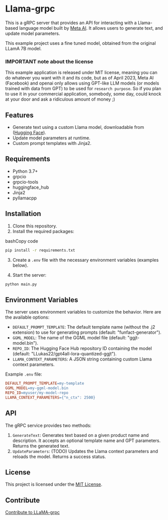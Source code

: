# Llama-grpc

This is a gRPC server that provides an API for interacting with a Llama-based language model built by [Meta AI](https://ai.facebook.com/blog/large-language-model-llama-meta-ai/). It allows users to generate text, and update model parameters.

This example project uses a fine tuned model, obtained from the original LLamA 7B model.

### IMPORTANT note about the license
This example application is released under MIT license, meaning you can do whatever you want with it and its code, but as of April 2023, Meta AI (Facebook) and openai only allows using GPT-like LLM models (or models trained with data from GPT) to be used for `research purpose`. So if you plan to use it in your commercial application, somebody,  some day, could knock at your door and ask a ridiculous amount of money ;)  

## Features

-   Generate text using a custom Llama model, downloadable from ([Hugging Face](https://huggingface.co/models)).
-   Update model parameters at runtime.
-   Custom prompt templates with Jinja2.

## Requirements

-   Python 3.7+
-   grpcio
-   grpcio-tools
-   huggingface_hub
-   Jinja2
-   pyllamacpp

## Installation

1.  Clone this repository.
2.  Install the required packages:

bashCopy code

```bash
pip install -r requirements.txt
```

3.  Create a `.env` file with the necessary environment variables (examples below).
    
4.  Start the server:
```bash
python main.py
``` 

## Environment Variables

The server uses environment variables to customize the behavior. Here are the available options:

-   `DEFAULT_PROMPT_TEMPLATE`: The default template name (without the .j2 extension) to use for generating prompts (default: "funfact-generator").
-   `GGML_MODEL`: The name of the GGML model file (default: "ggjt-model.bin").
-   `REPO_ID`: The Hugging Face Hub repository ID containing the model (default: "LLukas22/gpt4all-lora-quantized-ggjt").
-   `LLAMA_CONTEXT_PARAMETERS`: A JSON string containing custom Llama context parameters.

Example `.env` file:
```makefile
DEFAULT_PROMPT_TEMPLATE=my-template
GGML_MODEL=my-ggml-model.bin
REPO_ID=myuser/my-model-repo
LLAMA_CONTEXT_PARAMETERS={"n_ctx": 2500}
``` 

## API

The gRPC service provides two methods:

1.  `GenerateText`: Generates text based on a given product name and description. It accepts an optional template name and GPT parameters. Returns the generated text.
2.  `UpdateParameters`: (TODO) Updates the Llama context parameters and reloads the model. Returns a success status.

## License

This project is licensed under the [MIT License](https://chat.openai.com/LICENSE).

## Contribute
[Contribute to LLaMA-grpc](CONTRIBUTE.md)
